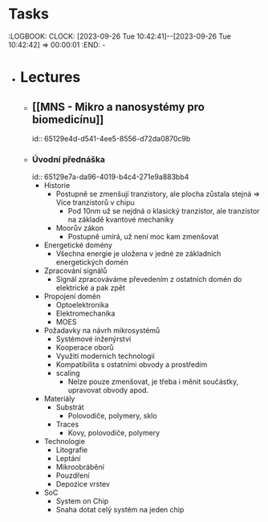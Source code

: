 # Tasks
:LOGBOOK:
CLOCK: [2023-09-26 Tue 10:42:41]--[2023-09-26 Tue 10:42:42] =>  00:00:01
:END:
	-
- # Lectures
	- ## [[MNS - Mikro a nanosystémy pro biomedicínu]]
	  id:: 65129e4d-d541-4ee5-8556-d72da0870c9b
	- ### Úvodní přednáška
	  id:: 65129e7a-da96-4019-b4c4-271e9a883bb4
		- Historie
			- Postupně se zmenšují tranzistory, ale plocha zůstala stejná => Více tranzistorů v chipu
				- Pod 10nm už se nejdná o klasický tranzistor, ale tranzistor na základě kvantové mechaniky
			- Moorův zákon
				- Postupně umírá, už není moc kam zmenšovat
		- Energetické domény
			- Všechna energie je uložena v jedné ze základních energetických domén
		- Zpracování signálů
			- Signál zpracováváme převedením z ostatních domén do elektrické a pak zpět
		- Propojení domén
			- Optoelektronika
			- Elektromechanika
			- MOES
		- Požadavky na návrh mikrosystémů
			- Systémové inženýrství
			- Kooperace oborů
			- Využití moderních technologií
			- Kompatibilita s ostatními obvody a prostředím
			- scaling
				- Nelze pouze zmenšovat, je třeba i měnit součástky, upravovat obvody apod.
		- Materiály
			- Substrát
				- Polovodiče, polymery, sklo
			- Traces
				- Kovy, polovodiče, polymery
		- Technologie
			- Litografie
			- Leptání
			- Mikroobrábění
			- Pouzdření
			- Depozice vrstev
		- SoC
			- System on Chip
			- Snaha dotat celý systém na jeden chip